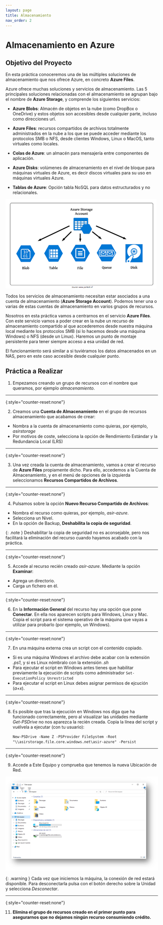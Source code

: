```yaml
---
layout: page
title: Almacenamiento
nav_order: 2
---
```


# Almacenamiento en Azure

## Objetivo del Proyecto

En esta práctica conoceremos una de las múltiples soluciones de almacenamiento que nos ofrece Azure, en concreto **Azure Files**. 

Azure ofrece muchas soluciones y servicios de almacenamiento. Las 5 principales soluciones relacionadas con el almacenamiento se agrupan bajo el nombre de **Azure Storage**, y comprende los siguientes servicios: 

- **Azure Blobs**: Almacén de objetos en la nube (como DropBox o OneDrive) y estos objetos son accesibles desde cualquier parte, incluso como direcciones url. 

- **Azure Files**: recursos compartidos de archivos totalmente administrados en la nube a los que se puede acceder mediante los protocolos SMB o NFS, desde clientes Windows, Linux o MacOS, tanto virtuales como locales. 

- **Colas de Azure**: un almacén para mensajería entre componentes de aplicación. 

- **Azure Disks**: volúmenes de almacenamiento en el nivel de bloque para máquinas virtuales de Azure, es decir discos virtuales para su uso en máquinas virtuales Azure. 

- **Tablas de Azure**: Opción tabla NoSQL para datos estructurados y no relacionales. 


<img src="images/practica_02_01.png" width="500">

Todos los servicios de almacenamiento necesitan estar asociados a una cuenta de almacenamiento (**Azure Storage Account**). Podemos tener una o varias de estas cuentas de almacenamiento en varios grupos de recursos.  

Nosotros en esta práctica vamos a centrarnos en el servicio **Azure Files**. Con este servicio vamos a poder crear en la nube un recurso de almacenamiento compartido al que accederemos desde nuestra máquina local mediante los protocolos SMB (si lo hacemos desde una máquina Windows) o NFS (desde un Linux). Haremos un punto de montaje persistente para tener siempre acceso a esa unidad de red. 

El funcionamiento será similar a si tuviéramos los datos almacenados en un NAS, pero en este caso accesible desde cualquier punto. 

## Práctica a Realizar

1.  Empezamos creando un grupo de recursos con el nombre que queramos, por ejemplo *almacenamiento*.

___

{:style="counter-reset:none"}


2. Creamos una **Cuenta de Almacenamiento** en el grupo de recursos almacenamiento que acabamos de crear:
- Nombra a la cuenta de almacenamiento como quieras, por ejemplo, *asirstorage*
- Por motivos de coste, selecciona la opción de Rendimiento Estándar y la Redundancia Local (LRS) 

___

{:style="counter-reset:none"}


3. Una vez creada la cuenta de almacenamiento, vamos a crear el recurso de **Azure Files** propiamente dicho. Para ello, accedemos a la Cuenta de Almacenamiento, y en el menú de opciones de la izquierda seleccionamos **Recursos Compartidos de Archivos**. 

___

{:style="counter-reset:none"}


4. Pulsamos sobre la opción **Nuevo Recurso Compartido de Archivos**: 
- Nombra el recurso como quieras, por ejemplo, *asir-azure*. 
- Selecciona un Nivel. 
- En la opción de Backup, **Deshabilita la copia de seguridad**. 


{: .note } 
Deshabilitar la copia de seguridad no es aconsejable, pero nos facilitará la eliminación del recurso cuando hayamos acabado con la práctica.


___

{:style="counter-reset:none"}


5. Accede al recurso recién creado *asir-azure*. Mediante la opción **Examinar**: 
- Agrega un directorio. 
- Carga un fichero en él. 

___

{:style="counter-reset:none"}

6. En la **Información General** del recurso hay una opción que pone **Conectar**. En ella nos aparecen scripts para Windows, Linux y Mac. Copia el script para el sistema operativo de la máquina que vayas a utilizar para probarlo (por ejemplo, un Windows). 

___

{:style="counter-reset:none"}


7. En una máquina externa crea un script con el contenido copiado. 
- Si es una máquina Windows el archivo debe acabar con la extensión *.ps1*, y si es Linux nómbralo con la extensión *.sh* 
- Para ejecutar el script en Windows antes tienes que habilitar previamente la ejecución de scripts como administrador `Set-ExecutionPolicy Unrestricted`
- Para ejecutar el script en Linux debes asignar permisos de ejcución (*a+x*). 

___

{:style="counter-reset:none"}

8. Es posible que tras la ejecución en Windows nos diga que ha funcionado correctamente, pero al visualizar las unidades mediante *Get-PSDrive* no nos aparezca la recién creada. Copia la línea del script y vuélvela a ejecutar (con tu usuario): 

    `New-PSDrive -Name Z -PSProvider FileSystem -Root "\\asirstorage.file.core.windows.net\asir-azure" -Persist`


___

{:style="counter-reset:none"}

9. Accede a Este Equipo y comprueba que tenemos la nueva Ubicación de Red. 


<img src="images/practica_02_02.png" width="700">


{: .warning } 
Cada vez que iniciemos la máquina, la conexión de red estará disponible. Para desconectarla pulsa con el botón derecho sobre la Unidad y selecciona *Desconectar*. 

___

{:style="counter-reset:none"}

11. **Elimina el grupo de recursos creado en el primer punto para asegurarnos que no dejamos ningún recurso consumiendo crédito.**
